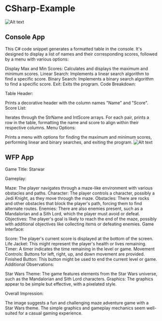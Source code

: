 # CSharp-Example
![Alt text](images/example.png)
## Console App
This C# code snippet generates a formatted table in the console. It's designed to display a list of names and their corresponding scores, followed by a menu with various options:

Display Max and Min Scores: Calculates and displays the maximum and minimum scores.
Linear Search: Implements a linear search algorithm to find a specific score.
Binary Search: Implements a binary search algorithm to find a specific score.
Exit: Exits the program.
Code Breakdown:

Table Header:

Prints a decorative header with the column names "Name" and "Score".
Score List:

Iterates through the StrName and IntScore arrays.
For each pair, prints a row in the table, formatting the name and score to align within their respective columns.
Menu Options:

Prints a menu with options for finding the maximum and minimum scores, performing linear and binary searches, and exiting the program.
![Alt text](images/example.png)
## WFP App
Game Title: Starwar

Gameplay:

Maze: The player navigates through a maze-like environment with various obstacles and paths.
Character: The player controls a character, possibly a Jedi Knight, as they move through the maze.
Obstacles: There are rocks and other obstacles that block the player's path, forcing them to find alternate routes.
Enemies: There are also enemies present, such as a Mandalorian and a Sith Lord, which the player must avoid or defeat.
Objectives: The player's goal is likely to reach the end of the maze, possibly with additional objectives like collecting items or defeating enemies.
Game Interface:

Score: The player's current score is displayed at the bottom of the screen.
Life Jacket: This might represent the player's health or lives remaining.
Timer: A timer indicates the time remaining in the level or game.
Movement Controls: Buttons for left, right, up, and down movement are provided.
Finished Button: This button might be used to end the current level or game.
Additional Observations:

Star Wars Theme: The game features elements from the Star Wars universe, such as the Mandalorian and Sith Lord characters.
Graphics: The graphics appear to be simple but effective, with a pixelated style. 

Overall Impression:

The image suggests a fun and challenging maze adventure game with a Star Wars theme. The simple graphics and gameplay mechanics seem well-suited for a casual gaming experience.


